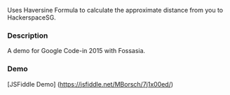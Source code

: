Uses Haversine Formula to calculate the approximate distance from you to HackerspaceSG.

### Description
A demo for Google Code-in 2015 with Fossasia.

### Demo
[JSFiddle Demo] (https://jsfiddle.net/MBorsch/7j1x00ed/)